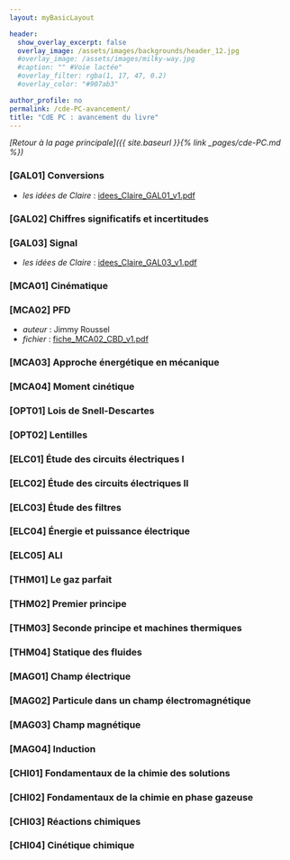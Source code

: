 ```yaml
---
layout: myBasicLayout

header:
  show_overlay_excerpt: false
  overlay_image: /assets/images/backgrounds/header_12.jpg
  #overlay_image: /assets/images/milky-way.jpg
  #caption: "" #Voie lactée"
  #overlay_filter: rgba(1, 17, 47, 0.2)
  #overlay_color: "#907ab3"

author_profile: no
permalink: /cde-PC-avancement/
title: "CdE PC : avancement du livre"
---
```


*[Retour à la page principale]({{ site.baseurl }}{% link _pages/cde-PC.md %})*


### [GAL01] Conversions

- *les idées de Claire* : [idees_Claire_GAL01_v1.pdf](idees_Claire_GAL01_v1.pdf)


### [GAL02] Chiffres significatifs et incertitudes
### [GAL03] Signal

- *les idées de Claire* : [idees_Claire_GAL03_v1.pdf](idees_Claire_GAL03_v1.pdf)


### [MCA01] Cinématique
### [MCA02] PFD

- *auteur* : Jimmy Roussel
- *fichier* : [fiche_MCA02_CBD_v1.pdf](fiche_MCA02_JRL_v1.pdf)

### [MCA03] Approche énergétique en mécanique
### [MCA04] Moment cinétique


### [OPT01] Lois de Snell-Descartes
### [OPT02] Lentilles


### [ELC01] Étude des circuits électriques I
### [ELC02] Étude des circuits électriques II
### [ELC03] Étude des filtres
### [ELC04] Énergie et puissance électrique
### [ELC05] ALI


### [THM01] Le gaz parfait
### [THM02] Premier principe
### [THM03] Seconde principe et machines thermiques
### [THM04] Statique des fluides


### [MAG01] Champ électrique
### [MAG02] Particule dans un champ électromagnétique
### [MAG03] Champ magnétique
### [MAG04] Induction


### [CHI01] Fondamentaux de la chimie des solutions
### [CHI02] Fondamentaux de la chimie en phase gazeuse
### [CHI03] Réactions chimiques
### [CHI04] Cinétique chimique